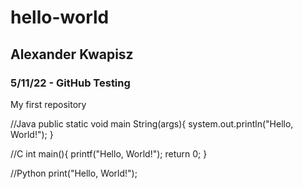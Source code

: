 # hello-world
## Alexander Kwapisz
### 5/11/22 - GitHub Testing
My first repository

//Java
public static void main String(args){
  system.out.println("Hello, World!");
}
 
 //C
 int main(){
 printf("Hello, World!");
 return 0;
}
 
 //Python
 print("Hello, World!");
